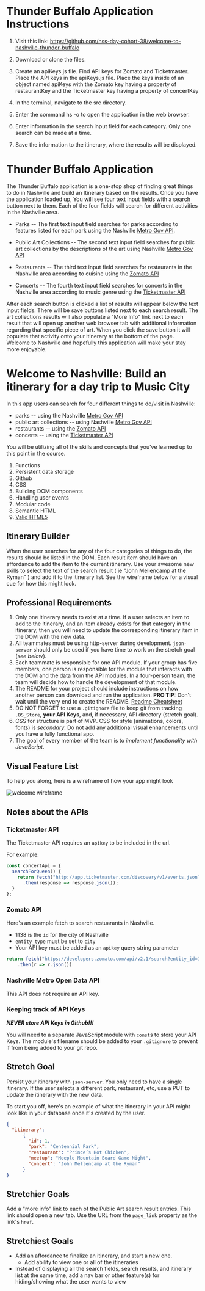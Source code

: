 # Thunder Buffalo Application Instructions

1. Visit this link: https://github.com/nss-day-cohort-38/welcome-to-nashville-thunder-buffalo

2. Download or clone the files.

3. Create an apiKeys.js file.  Find API keys for Zomato and Ticketmaster.  Place the API keys in the apiKeys.js file.  Place the keys inside of an object named apiKeys with the Zomato key having a property of restaurantKey and the Ticketmaster key having a property of concertKey

4. In the terminal, navigate to the src directory.

5. Enter the command hs -o to open the application in the web browser. 

6. Enter information in the search input field for each category. Only one search can be made at a time.

7. Save the information to the itinerary, where the results will be displayed. 

# Thunder Buffalo Application
The Thunder Buffalo application is a one-stop shop of finding great things to do in Nashville and build an Itinerary based on the results.  Once you have the application loaded up, You will see four text input fields with a search button next to them.  Each of the four fields will search for different activities in the Nashville area.

* Parks -- The first text input field searches for parks according to features listed for each park using the Nashville [Metro Gov API](https://dev.socrata.com/foundry/data.nashville.gov/xbru-cfzi).

* Public Art Collections -- The second text input field searches for public art collections by the descriptions of the art using Nashville [Metro Gov API](https://dev.socrata.com/foundry/data.nashville.gov/eviu-nxp6)

* Restaurants -- The third text input field searches for restaurants in the Nashville area according to cuisine using the [Zomato API](https://developers.zomato.com/api)

* Concerts -- The fourth text input field searches for concerts in the Nashville area according to music genre using the [Ticketmaster API](https://developer.ticketmaster.com/products-and-docs/apis/getting-started/)

After each search button is clicked a list of results will appear below the text input fields.  There will be save buttons listed next to each search result.  The art collections results will also populate a "More Info" link next to each result that will open up another web browser tab with additional information regarding that specific piece of art. When you click the save button it will populate that activity onto your itinerary at the bottom of the page.   Welcome to Nashville and hopefully this application will make your stay more enjoyable.





























# Welcome to Nashville: Build an itinerary for a day trip to Music City

In this app users can search for four different things to do/visit in Nashville:
* parks -- using the Nashville [Metro Gov API](https://dev.socrata.com/foundry/data.nashville.gov/xbru-cfzi)
* public art collections -- using Nashville [Metro Gov API](https://dev.socrata.com/foundry/data.nashville.gov/eviu-nxp6)
* restaurants -- using the [Zomato API](https://developers.zomato.com/api)
* concerts -- using the [Ticketmaster API](https://developer.ticketmaster.com/products-and-docs/apis/getting-started/)

You will be utilizing all of the skills and concepts that you've learned up to this point in the course.

1. Functions
1. Persistent data storage
1. Github
1. CSS
1. Building DOM components
1. Handling user events
1. Modular code
1. Semantic HTML
1. [Valid HTML5](https://validator.w3.org/)

## Itinerary Builder

When the user searches for any of the four categories of things to do, the results should be listed in the DOM. Each result item should have an affordance to add the item to the current itinerary. Use your awesome new skills to select the text of the search result ( ie "John Mellencamp at the Ryman" ) and add it to the itinerary list. See the wireframe below for a visual cue for how this might look.


## Professional Requirements

1. Only one itinerary needs to exist at a time. If a user selects an item to add to the itinerary, and an item already exists for that category in the itinerary, then you will need to update the corresponding itinerary item in the DOM with the new data.
1. All teammates must be using http-server during development. `json-server` should only be used if you have time to work on the stretch goal (_see below_).
1. Each teammate is responsible for one API module. If your group has five members, one person is responsible for the module that interacts with the DOM and the data from the API modules. In a four-person team, the team will decide how to handle the development of that module.
1. The README for your project should include instructions on how another person can download and run the application. **PRO TIP:** Don't wait until the very end to create the README. [Readme Cheatsheet](https://github.com/adam-p/markdown-here/wiki/Markdown-Cheatsheet)
1. DO NOT FORGET to use a `.gitignore` file to keep git from tracking `.DS_Store`, **your API Keys**, and, if necessary, API directory (stretch goal).
1. CSS for structure is part of MVP. CSS for style (animations, colors, fonts) is _secondary_. Do not add any additional visual enhancements until you have a fully functional app. 
1. The goal of every member of the team is to _implement functionality with JavaScript_.

## Visual Feature List

To help you along, here is a wireframe of how your app might look

![welcome wireframe](./welcom-to-nashville-example.png)

## Notes about the APIs

### Ticketmaster API

The Ticketmaster API requires an `apikey` to be included in the url.

For example:
```js
const concertApi = {
  searchForQueen() {
    return fetch("http://app.ticketmaster.com/discovery/v1/events.json?keyword=Queen&apikey=__YOUR_API_KEY_HERE__")
      .then(response => response.json());
  }
};
```

### Zomato API

Here's an example fetch to search restuarants in Nashville.

* 1138 is the `id` for the city of Nashville
* `entity_type` must be set to `city`
* Your API key must be added as an `apikey` query string parameter

```js
return fetch("https://developers.zomato.com/api/v2.1/search?entity_id=1138&entity_type=city&start=first&sort=rating&apikey=__YOUR_API_KEY_HERE__")
    .then(r => r.json())
```

### Nashville Metro Open Data API

This API does not require an API key.

### Keeping track of API Keys

_**NEVER store API Keys in Github!!!**_

You will need to a separate JavaScript module with `const`s to store your API Keys. The module's filename should be added to your `.gitignore` to prevent if from being added to your git repo.

## Stretch Goal

Persist your itinerary with `json-server`. You only need to have a single itinerary. If the user selects a different park, restaurant, etc, use a PUT to update the itinerary with the new data.

To start you off, here's an example of what the itinerary in your API might look like in your database once it's created by the user.

```json
{
  "itinerary":
      {
        "id": 1,
        "park": "Centennial Park",
        "restaurant": "Prince’s Hot Chicken",
        "meetup": "Meeple Mountain Board Game Night",
        "concert": "John Mellencamp at the Ryman"
      }
}
```
## Stretchier Goals

Add a "more info" link to each of the Public Art search result entries. This link should open a new tab. Use the URL from the `page_link` property as the link's `href`.

## Stretchiest Goals
* Add an affordance to finalize an itinerary, and start a new one.
  * Add ability to view one or all of the itineraries
* Instead of displaying all the search fields, search results, and itinerary list at the same time, add a nav bar or other feature(s) for hiding/showing what the user wants to view
